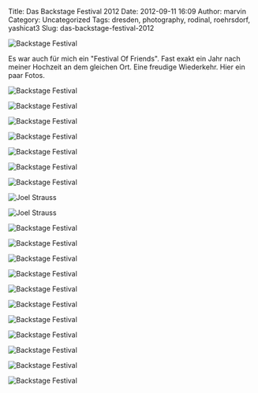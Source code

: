 Title: Das Backstage Festival 2012
Date: 2012-09-11 16:09
Author: marvin
Category: Uncategorized
Tags: dresden, photography, rodinal, roehrsdorf, yashicat3
Slug: das-backstage-festival-2012

![Backstage Festival]({filename}/images/7970275210_cc09c5c318_b.jpg)

Es war auch für mich ein "Festival Of Friends". Fast exakt ein Jahr nach
meiner Hochzeit an dem gleichen Ort. Eine freudige Wiederkehr. Hier ein
paar Fotos.

![Backstage Festival]({filename}/images/7970272762_0b86446215_b.jpg)

![Backstage Festival]({filename}/images/7970273144_b23805c0c6_b.jpg)

![Backstage Festival]({filename}/images/7970273864_9ffbe7457e_b.jpg)

![Backstage Festival]({filename}/images/7970276098_8f99a990da_b.jpg)

![Backstage Festival]({filename}/images/7970277002_7825fb3c65_b.jpg)

![Backstage Festival]({filename}/images/7970278108_ce81a326a5_b.jpg)

![Backstage Festival]({filename}/images/7970279382_e0d7b32bb3_b.jpg)

![Joel Strauss]({filename}/images/7970280108_6a31270b17_b.jpg)

![Joel Strauss]({filename}/images/7970280916_4fa09a8d9a_b.jpg)

![Backstage Festival]({filename}/images/7970441578_c0d2d9c9bc_b.jpg)

![Backstage Festival]({filename}/images/7970440670_a6c23bb5fc_b.jpg)

![Backstage Festival]({filename}/images/7970439634_1f897fdab0_b.jpg)

![Backstage Festival]({filename}/images/7975853204_2e82e08a77_b.jpg)

![Backstage Festival]({filename}/images/7975852796_2dc051c85a_b.jpg)

![Backstage Festival]({filename}/images/7975852442_73f3d04ec2_b.jpg)

![Backstage Festival]({filename}/images/7975851047_cb6885010c_b.jpg)

![Backstage Festival]({filename}/images/7975851512_a0d04f3720_b.jpg)

![Backstage Festival]({filename}/images/7975851158_2b9218f0c6_b.jpg)

![Backstage Festival]({filename}/images/7975850025_dcc0f47ac9_b.jpg)

![Backstage Festival]({filename}/images/7975850718_f7b057f286_b.jpg)

